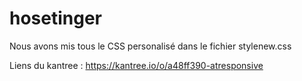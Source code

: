 # hosetinger
Nous avons mis tous le CSS personalisé dans le fichier stylenew.css

Liens du kantree : https://kantree.io/o/a48ff390-atresponsive
